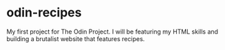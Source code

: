 # odin-recipes
My first project for The Odin Project. I will be featuring my HTML skills and building a brutalist website that features recipes.
